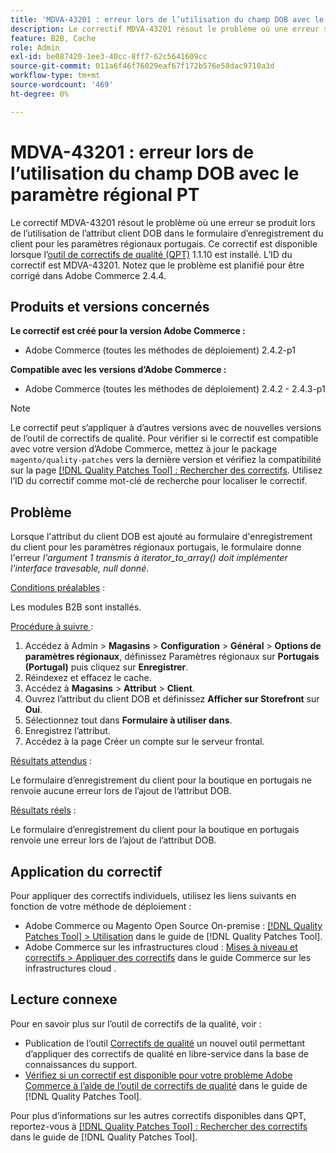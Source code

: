 ```yaml
---
title: 'MDVA-43201 : erreur lors de l’utilisation du champ DOB avec le paramètre régional PT'
description: Le correctif MDVA-43201 résout le problème où une erreur se produit lors de l’utilisation de l’attribut client DOB dans le formulaire d’enregistrement du client pour les paramètres régionaux portugais. Ce correctif est disponible lorsque l’[Outil de correctifs de la qualité (QPT)](https://experienceleague.adobe.com/en/docs/commerce-operations/tools/quality-patches-tool/quality-patches-tool-to-self-serve-quality-patches) 1.1.10 est installé. L’ID du correctif est MDVA-43201. Notez que le problème est planifié pour être corrigé dans Adobe Commerce 2.4.4.
feature: B2B, Cache
role: Admin
exl-id: be087420-1ee3-40cc-8ff7-62c5641609cc
source-git-commit: 011a6f46f76029eaf67f172b576e58dac9710a3d
workflow-type: tm+mt
source-wordcount: '469'
ht-degree: 0%

---
```


# MDVA-43201 : erreur lors de l’utilisation du champ DOB avec le paramètre régional PT

Le correctif MDVA-43201 résout le problème où une erreur se produit lors de l’utilisation de l’attribut client DOB dans le formulaire d’enregistrement du client pour les paramètres régionaux portugais. Ce correctif est disponible lorsque l’[outil de correctifs de qualité (QPT)](https://experienceleague.adobe.com/en/docs/commerce-operations/tools/quality-patches-tool/quality-patches-tool-to-self-serve-quality-patches) 1.1.10 est installé. L’ID du correctif est MDVA-43201. Notez que le problème est planifié pour être corrigé dans Adobe Commerce 2.4.4.

## Produits et versions concernés

**Le correctif est créé pour la version Adobe Commerce :**

* Adobe Commerce (toutes les méthodes de déploiement) 2.4.2-p1

**Compatible avec les versions d’Adobe Commerce :**

* Adobe Commerce (toutes les méthodes de déploiement) 2.4.2 - 2.4.3-p1

>[!NOTE]
>
>Le correctif peut s’appliquer à d’autres versions avec de nouvelles versions de l’outil de correctifs de qualité. Pour vérifier si le correctif est compatible avec votre version d’Adobe Commerce, mettez à jour le package `magento/quality-patches` vers la dernière version et vérifiez la compatibilité sur la page [[!DNL Quality Patches Tool] : Rechercher des correctifs](https://experienceleague.adobe.com/en/docs/commerce-operations/tools/quality-patches-tool/quality-patches-tool-to-self-serve-quality-patches). Utilisez l’ID du correctif comme mot-clé de recherche pour localiser le correctif.

## Problème

Lorsque l&#39;attribut du client DOB est ajouté au formulaire d&#39;enregistrement du client pour les paramètres régionaux portugais, le formulaire donne l&#39;erreur *l&#39;argument 1 transmis à iterator_to_array() doit implémenter l&#39;interface travesable, null donné*.

<u>Conditions préalables</u> :

Les modules B2B sont installés.

<u>Procédure à suivre </u> :

1. Accédez à Admin > **Magasins** > **Configuration** > **Général** > **Options de paramètres régionaux**, définissez Paramètres régionaux sur **Portugais (Portugal)** puis cliquez sur **Enregistrer**.
1. Réindexez et effacez le cache.
1. Accédez à **Magasins** > **Attribut** > **Client**.
1. Ouvrez l’attribut du client DOB et définissez **Afficher sur Storefront** sur **Oui**.
1. Sélectionnez tout dans **Formulaire à utiliser dans**.
1. Enregistrez l’attribut.
1. Accédez à la page Créer un compte sur le serveur frontal.

<u>Résultats attendus</u> :

Le formulaire d’enregistrement du client pour la boutique en portugais ne renvoie aucune erreur lors de l’ajout de l’attribut DOB.

<u>Résultats réels</u> :

Le formulaire d’enregistrement du client pour la boutique en portugais renvoie une erreur lors de l’ajout de l’attribut DOB.

## Application du correctif

Pour appliquer des correctifs individuels, utilisez les liens suivants en fonction de votre méthode de déploiement :

* Adobe Commerce ou Magento Open Source On-premise : [[!DNL Quality Patches Tool] > Utilisation](/help/tools/quality-patches-tool/usage.md) dans le guide de [!DNL Quality Patches Tool].
* Adobe Commerce sur les infrastructures cloud : [Mises à niveau et correctifs > Appliquer des correctifs](https://experienceleague.adobe.com/docs/commerce-cloud-service/user-guide/develop/upgrade/apply-patches.html) dans le guide Commerce sur les infrastructures cloud .

## Lecture connexe

Pour en savoir plus sur l’outil de correctifs de la qualité, voir :

* Publication de l’outil [Correctifs de qualité](https://experienceleague.adobe.com/en/docs/commerce-operations/tools/quality-patches-tool/quality-patches-tool-to-self-serve-quality-patches) un nouvel outil permettant d’appliquer des correctifs de qualité en libre-service dans la base de connaissances du support.
* [Vérifiez si un correctif est disponible pour votre problème Adobe Commerce à l’aide de l’outil de correctifs de qualité](/help/tools/quality-patches-tool/patches-available-in-qpt/check-patch-for-magento-issue-with-magento-quality-patches.md) dans le guide de [!DNL Quality Patches Tool].

Pour plus d’informations sur les autres correctifs disponibles dans QPT, reportez-vous à [[!DNL Quality Patches Tool] : Rechercher des correctifs](https://experienceleague.adobe.com/tools/commerce-quality-patches/index.html) dans le guide de [!DNL Quality Patches Tool].
